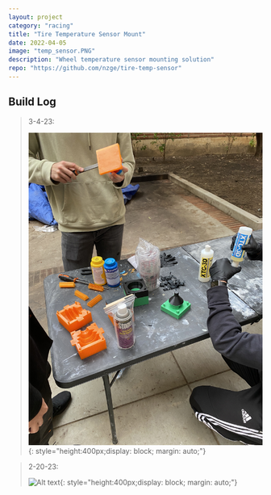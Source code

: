 ```yaml
---
layout: project
category: "racing"
title: "Tire Temperature Sensor Mount"
date: 2022-04-05
image: "temp_sensor.PNG"
description: "Wheel temperature sensor mounting solution"
repo: "https://github.com/nzge/tire-temp-sensor"
---
```




## Build Log
> 3-4-23: 
>
> ![Alt text](/assets/media/cv-boot_media/mold-prep.JPG){: 
style="height:400px;display: block; margin: auto;"}


> 2-20-23: 
>
> ![Alt text](/assets/media/cv-boot_media/test-print.JPG){: 
style="height:400px;display: block; margin: auto;"}


